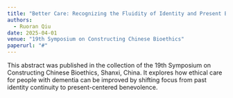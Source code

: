 ```yaml
---
title: "Better Care: Recognizing the Fluidity of Identity and Present Benevolence in Dementia Care"
authors:
  - Ruoran Qiu
date: 2025-04-01
venue: "19th Symposium on Constructing Chinese Bioethics"
paperurl: "#"
---
```


This abstract was published in the collection of the 19th Symposium on Constructing Chinese Bioethics, Shanxi, China. It explores how ethical care for people with dementia can be improved by shifting focus from past identity continuity to present-centered benevolence.

